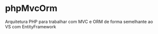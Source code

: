 # phpMvcOrm
Arquitetura PHP para trabalhar com MVC e ORM de forma semelhante ao VS com EntityFramework
